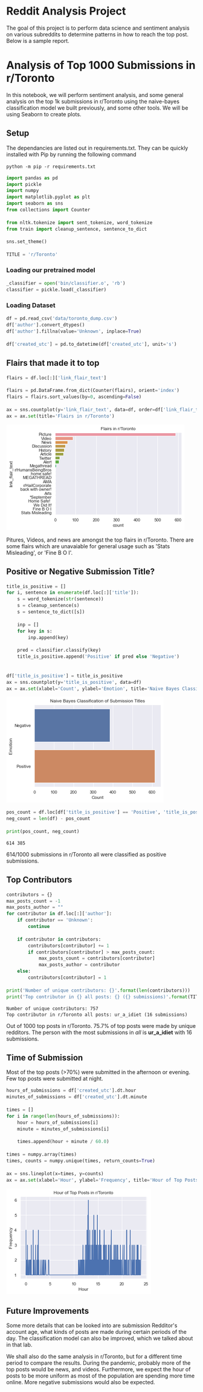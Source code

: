 # Reddit Analysis Project
The goal of this project is to perform data science and sentiment analysis on various subreddits to determine patterns in how to reach the top post. Below is a sample report.


# Analysis of Top 1000 Submissions in r/Toronto
In this notebook, we will perform sentiment analysis, and some general analysis on the top 1k submissions in r/Toronto using the naive-bayes classification model we built previously, and some other tools. We will be using Seaborn to create plots.

## Setup
The dependancies are listed out in requirements.txt. They can be quickly installed with Pip by running the following command

`python -m pip -r requirements.txt`


```python
import pandas as pd
import pickle
import numpy
import matplotlib.pyplot as plt
import seaborn as sns
from collections import Counter

from nltk.tokenize import sent_tokenize, word_tokenize
from train import cleanup_sentence, sentence_to_dict

sns.set_theme()

TITLE = 'r/Toronto'
```

### Loading our pretrained model


```python
_classifier = open('bin/classifier.o', 'rb')
classifier = pickle.load(_classifier)
```

### Loading Dataset


```python
df = pd.read_csv('data/toronto_dump.csv')
df['author'].convert_dtypes()
df['author'].fillna(value='Unknown', inplace=True)

df['created_utc'] = pd.to_datetime(df['created_utc'], unit='s')
```

## Flairs that made it to top


```python
flairs = df.loc[:]['link_flair_text']

flairs = pd.DataFrame.from_dict(Counter(flairs), orient='index')
flairs = flairs.sort_values(by=0, ascending=False)

ax = sns.countplot(y='link_flair_text', data=df, order=df['link_flair_text'].value_counts().index)
ax = ax.set(title='Flairs in r/Toronto')
```


    
![png](public/output_7_0.png)
    


Pitures, Videos, and news are amongst the top flairs in r/Toronto. There are some flairs which are unavaiable for general usage such as 'Stats Misleading', or 'Fine B O I'.

## Positive or Negative Submission Title?


```python
title_is_positive = []
for i, sentence in enumerate(df.loc[:]['title']):
    s = word_tokenize(str(sentence))
    s = cleanup_sentence(s)
    s = sentence_to_dict([s])
    
    inp = []
    for key in s:
        inp.append(key)
    
    pred = classifier.classify(key)
    title_is_positive.append('Positive' if pred else 'Negative')
        
        
df['title_is_positive'] = title_is_positive
ax = sns.countplot(y='title_is_positive', data=df)
ax = ax.set(xlabel='Count', ylabel='Emotion', title='Naive Bayes Classification of Submission Titles')
```


    
![png](public/output_10_0.png)
    



```python
pos_count = df.loc[df['title_is_positive'] == 'Positive', 'title_is_positive'].count()
neg_count = len(df) - pos_count

print(pos_count, neg_count)
```

    614 385


614/1000 submissions in r/Toronto all were classified as positive submissions.

## Top Contributors


```python
contributors = {}
max_posts_count = -1
max_posts_author = ""
for contributor in df.loc[:]['author']:
    if contributor == 'Unknown':
        continue
        
    if contributor in contributors:
        contributors[contributor] += 1
        if contributors[contributor] > max_posts_count:
            max_posts_count = contributors[contributor]
            max_posts_author = contributor
    else:
        contributors[contributor] = 1
        
print('Number of unique contributors: {}'.format(len(contributors)))
print('Top contributor in {} all posts: {} ({} submissions)'.format(TITLE, max_posts_author, max_posts_count))
```

    Number of unique contributors: 757
    Top contributor in r/Toronto all posts: ur_a_idiet (16 submissions)


Out of 1000 top posts in r/Toronto. 75.7% of top posts were made by unique redditors. The person with the most submissions in *all* is **ur_a_idiet** with 16 submissions.

## Time of Submission

Most of the top posts (>70%) were submitted in the afternoon or evening. Few top posts were submitted at night.


```python
hours_of_submissions = df['created_utc'].dt.hour
minutes_of_submissions = df['created_utc'].dt.minute

times = []
for i in range(len(hours_of_submissions)):
    hour = hours_of_submissions[i]
    minute = minutes_of_submissions[i]
    
    times.append(hour + minute / 60.0)

times = numpy.array(times)
times, counts = numpy.unique(times, return_counts=True)

ax = sns.lineplot(x=times, y=counts)
ax = ax.set(xlabel='Hour', ylabel='Frequency', title='Hour of Top Posts in {}'.format(TITLE))
```


    
![png](public/output_17_0.png)
    


## Future Improvements
Some more details that can be looked into are submission Redditor's account age, what kinds of posts are made during certain periods of the day. The classification model can also be improved, which we talked about in that lab.

We shall also do the same analysis in r/Toronto, but for a different time period to compare the results. During the pandemic, probably more of the top posts would be news, and videos. Furthermore, we expect the hour of posts to be more uniform as most of the population are spending more time online. More negative submissions would also be expected.
